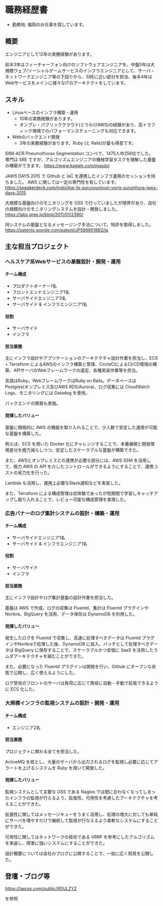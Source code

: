 # 職務経歴書
- 勤務地: 福岡のお仕事を探しています。

## 概要

エンジニアとして12年の実務経験があります。

前半3年はフィーチャーフォン向けのソフトウェアエンジニアを、中盤5年は大規模ウェブ/ソーシャルゲームサービスのインフラエンジニアとして、サーバ・ネットワークエンジニア等の下回りから、SREに近い部分を担当、後半4年はWebサービスをメインに様々なITのアーキテクトをしています。

## スキル

- Linuxベースのインフラ構築・運用
    - 10年の実務経験があります。
    - オンプレ・パブリッククラウド(とりわけAWS)の経験があり、高トラフィック環境でのパフォーマンスチューニングも対応できます。
- Webのバックエンド開発
    - 3年の実務経験があります。Ruby (と Rails)が最も得意です。

SIIM-ACR Pneumothorax Segmentation コンペで、1475人中256位でした。
専門は SRE ですが、アルゴリズムエンジニアの機械学習タスクを理解した基盤の構築ができます。
https://www.kaggle.com/masdoi

JAWS DAYS 2015 で Github と IaC を連携したインフラ運用のセッションを持ちました。
AWS に関しては一定の専門性を有しています。
https://speakerdeck.com/mdoi/kai-fa-suruyouniyun-yong-suruinhura-jaws-days-2015

大規模な基盤向けのモニタリングを OSS で行っていましたが限界があり、自社の規模向けのモニタリングシステムを設計・開発しました。
https://labs.gree.jp/blog/2011/01/2390/

同システムの基盤となるメッセージング手法について、特許を取得しました。
https://patents.google.com/patent/JP5869018B2/ja

## 主な担当プロジェクト

### ヘルスケア系Webサービスの基盤設計・開発・運用

#### チーム構成

- プロダクトオーナー1名
- フロントエンドエンジニア1名
- サーバサイドエンジニア3名
- サーバサイド & インフラエンジニア1名

#### 役割

- サーバサイド
- インフラ

#### 担当業務

主にインフラ設計やアプリケーションのアーキテクチャ設計作業を担当し、ECS + Terraform によるAWSのインフラ構築と管理、CircleCIによるCI/CD環境の構築、APIサーバのWebフレームワークの選定、各種実装作業等を担当。

言語はRuby。WebフレームワークはRuby on Rails。データベースはPostgres(オンプレミス及びAWS RDS/Aurora)、ログ収集には CloudWatch Logs、モニタリングには Datadog を使用。

バックエンドの開発も実施。

#### 発揮したバリュー

基盤に積極的に AWS の機能を取り入れることで、少人数で安定した運用が可能な基盤を構築した。

例えば、ECS を用いた Docker 化にチャレンジすることで、本番展開と開発環境差分を極力減らしつつ、安定したスケーラブルな基盤が構築できた。

また、AWSとオンプレミスとの連携が必要な部分には、AWS SSM を活用して、極力 AWS の API を介したコントロールができるようにすることで、連携コストの省力化を行った。

Lambda も活用し、運用上必要なSlack通知などを実装した。

また、Terraform による構成管理は初体験であったが短期間で学習しキャッチアップし取り入れることで、レビュー可能な構成管理を実現した。

### 広告バナーのログ集計システムの設計・構築・運用

#### チーム構成

- サーバサイドエンジニア1名
- サーバサイド & インフラエンジニア1名

#### 役割

- サーバサイド
- インフラ

#### 担当業務

主にインフラ設計やログ集計基盤の設計作業を担当した。

基盤は AWS で作成、ログの収集は Fluentd、集計は Fluentd プラグインや Norikra、BigQuery を活用、データ保存は DynamoDB を利用した。

#### 発揮したバリュー

発生したログを Fluentd で収集し、高速に処理すべきデータは Fluentd プラグインやNorikraで処理した後、DynamoDB に投入、バッチとして処理すべきデータは BigQuery に保存することで、スケーラブルかつ安価に SaaS を活用したラムダアーキテクチャを組むことができた。

また、必要になった Fluentd プラグインは開発を行い、Github にオープンな状態で公開し、広く使えるようにした。

ログ受信のフロントのサーバは負荷に応じて簡易に自動・手動で拡張できるように ECS 化した。

### 大規模インフラの監視システムの設計・開発・運用

#### チーム構成

- エンジニア2名

#### 担当業務

プロジェクトに関わる全てを担当した。

ActiveMQ を核とし、大量のサーバから出力されるログを監視し必要に応じてアラートを上げるシステムを Ruby を用いて開発した。

#### 発揮したバリュー

監視システムとして主要な OSS である Nagios では間に合わなくなってしまったインフラの監視が行えるよう、拡張性、可用性を考慮したアーキテクチャを考えることができた。

拡張性に関してはメッセージキューをうまく活用し、処理の増大に対しても単純にサーバを増やすだけで継続して監視が行なえるよう柔軟なシステムにすることができた。

可用性に関してはネットワークの技術である VRRP を参考にしたアルゴリズムを実装し、障害に強いシステムにすることができた。

設計概要については会社のブログに公開することで、一般に広く知見を公開した。

## 登壇・ブログ等

https://lapras.com/public/9DULZYZ

を参照
